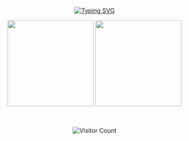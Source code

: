 <p align="center">
  <a href="https://git.io/typing-svg">
    <img src="https://readme-typing-svg.demolab.com?font=Fira+Code&duration=3100&pause=500&color=EDF742&center=true&width=435&lines=Anabolics+Anonymous;Professional+Amateur" alt="Typing SVG">
  </a>
</p>

<p align="center">
  <img src="https://github-readme-stats.vercel.app/api/top-langs/?username=anabolicsanonymous&show_icons=true&theme=dark&count_private=true" height="200px" />
  <img src="https://github-readme-stats.vercel.app/api?username=anabolicsanonymous&show_icons=true&theme=radical&count_private=true&include_all_commits=true" height="200px" />
</p>

<br/>

<p align="center">
  <img src="https://profile-counter.glitch.me/{AnabolicsAnonymous}/count.svg" alt="Visitor Count" />
</p>
